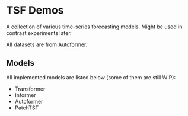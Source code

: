 # TSF Demos

A collection of various time-series forecasting models. Might be used in contrast experiments later.

All datasets are from [Autoformer](https://drive.google.com/drive/folders/1ZOYpTUa82_jCcxIdTmyr0LXQfvaM9vIy).

## Models

All implemented models are listed below (some of them are still WIP):

* Transformer
* Informer
* Autoformer
* PatchTST
